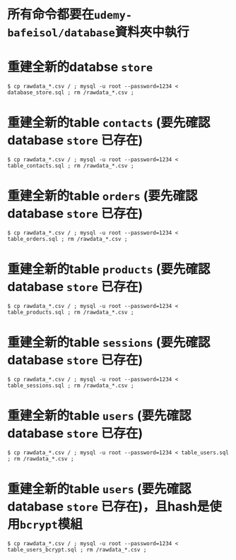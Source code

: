 # 所有命令都要在`udemy-bafeisol/database`資料夾中執行

# 重建全新的databse `store`
```
$ cp rawdata_*.csv / ; mysql -u root --password=1234 < database_store.sql ; rm /rawdata_*.csv ;
```

# 重建全新的table `contacts` (要先確認database `store` 已存在)
```
$ cp rawdata_*.csv / ; mysql -u root --password=1234 < table_contacts.sql ; rm /rawdata_*.csv ;
```

# 重建全新的table `orders` (要先確認database `store` 已存在)
```
$ cp rawdata_*.csv / ; mysql -u root --password=1234 < table_orders.sql ; rm /rawdata_*.csv ;
```

# 重建全新的table `products` (要先確認database `store` 已存在)
```
$ cp rawdata_*.csv / ; mysql -u root --password=1234 < table_products.sql ; rm /rawdata_*.csv ;
```

# 重建全新的table `sessions` (要先確認database `store` 已存在)
```
$ cp rawdata_*.csv / ; mysql -u root --password=1234 < table_sessions.sql ; rm /rawdata_*.csv ;
```

# 重建全新的table `users` (要先確認database `store` 已存在)
```
$ cp rawdata_*.csv / ; mysql -u root --password=1234 < table_users.sql ; rm /rawdata_*.csv ;
```

# 重建全新的table `users` (要先確認database `store` 已存在)，且hash是使用`bcrypt`模組
```
$ cp rawdata_*.csv / ; mysql -u root --password=1234 < table_users_bcrypt.sql ; rm /rawdata_*.csv ;
```